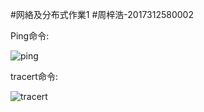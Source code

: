 #网絡及分布式作業1
#周梓浩-2017312580002

Ping命令:

![ping](https://raw.githubusercontent.com/worprime/DNAP-HOMEWORK-1/master/2017312580002/photo1.png)

tracert命令:

![tracert](https://raw.githubusercontent.com/worprime/DNAP-HOMEWORK-1/master/2017312580002/photo2.png)
